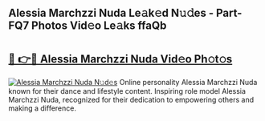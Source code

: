 ## Alessia Marchzzi Nuda Le𝚊k𝚎d N𝚞𝚍es - Part-FQ7 Photos Vid𝚎o Le𝚊ks ffaQb

# <h2><a href="http://fbeml5u.evod.top/?m=Alessia+Marchzzi+Nuda">🔗 👉🔴 Alessia Marchzzi Nuda Vid𝚎o Ph𝚘t𝚘s</a></h2>

[![Alessia Marchzzi Nuda N𝚞d𝚎s](https://i.imgur.com/8V9OHl7.gif)](http://fbeml5u.evod.top/?m=Alessia+Marchzzi+Nuda)
Online personality Alessia Marchzzi Nuda known for their dance and lifestyle content. Inspiring role model Alessia Marchzzi Nuda, recognized for their dedication to empowering others and making a difference. 
